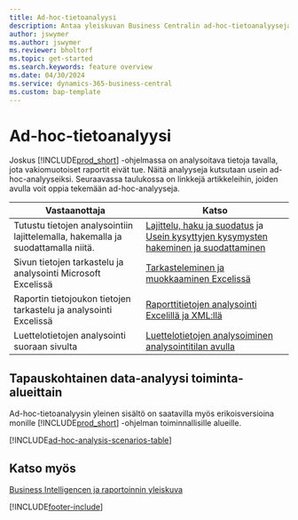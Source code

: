 ```yaml
---
title: Ad-hoc-tietoanalyysi
description: Antaa yleiskuvan Business Centralin ad-hoc-tietoanalyyseja tukevista ominaisuuksista.
author: jswymer
ms.author: jswymer
ms.reviewer: bholtorf
ms.topic: get-started
ms.search.keywords: feature overview
ms.date: 04/30/2024
ms.service: dynamics-365-business-central
ms.custom: bap-template
---
```

# <a name="ad-hoc-data-analysis"></a>Ad-hoc-tietoanalyysi

Joskus [!INCLUDE[prod_short](includes/prod_short.md)] -ohjelmassa on analysoitava tietoja tavalla, jota vakiomuotoiset raportit eivät tue. Näitä analyyseja kutsutaan usein ad-hoc-analyyseiksi. Seuraavassa taulukossa on linkkejä artikkeleihin, joiden avulla voit oppia tekemään ad-hoc-analyyseja.

| Vastaanottaja | Katso |
| --- | --- |
| Tutustu tietojen analysointiin lajittelemalla, hakemalla ja suodattamalla niitä. | [Lajittelu, haku ja suodatus](ui-enter-criteria-filters.md) ja [Usein kysyttyjen kysymysten hakeminen ja suodattaminen](ui-search-filter-faq.yml) |
| Sivun tietojen tarkastelu ja analysointi Microsoft Excelissä | [Tarkasteleminen ja muokkaaminen Excelissä](across-work-with-excel.md) |
| Raportin tietojoukon tietojen tarkastelu ja analysointi Excelissä | [Raporttitietojen analysointi Excelillä ja XML:llä](report-analyze-excel.md) |
| Luettelotietojen analysointi suoraan sivulta |[Luettelotietojen analysoiminen analysointitilan avulla](analysis-mode.md)|

## <a name="ad-hoc-data-analysis-by-functional-area"></a>Tapauskohtainen data-analyysi toiminta-alueittain

Ad-hoc-tietoanalyysin yleinen sisältö on saatavilla myös erikoisversioina monille [!INCLUDE[prod_short](includes/prod_short.md)] -ohjelman toiminnallisille alueille. 

[!INCLUDE[ad-hoc-analysis-scenarios-table](includes/ad-hoc-analysis-scenarios-table.md)]


## <a name="see-also"></a>Katso myös

[Business Intelligencen ja raportoinnin yleiskuva](ui-work-report.md)

[!INCLUDE[footer-include](includes/footer-banner.md)]
